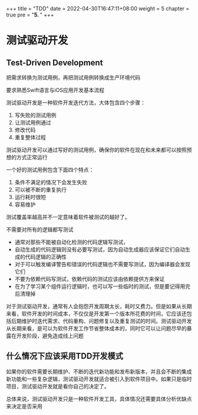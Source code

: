 +++
title = "TDD"
date = 2022-04-30T16:47:11+08:00
weight = 5
chapter = true
pre = "<b>5. </b>"
+++

# 测试驱动开发

## Test-Driven Development

把需求转换为测试用例，再把测试用例转换成生产环境代码

要求熟悉Swift语言与iOS应用开发基本流程

测试驱动开发是一种软件开发迭代方法，大体包含四个步骤：

1. 写失败的测试用例
2. 让测试用例通过
3. 修改代码
4. 重复整体过程

测试驱动开发可以通过写好的测试用例，确保你的软件在现在和未来都可以按照预想的方式正常运行

一个好的测试用例包含下面四个特点：

1. 条件不满足的情况下会发生失败
2. 可以被不断的重复执行
3. 运行耗时很短
4. 容易维护


测试覆盖率越高并不一定意味着软件被测试的越好了。

不需要对所有的逻辑都写测试

- 通常对那些不能被自动化检测的代码逻辑写测试，
- 自动生成的代码逻辑则没有必要写测试，因为自动生成器应该保证它们自动生成的代码逻辑的正确性
- 对于可以触发编译警告和错误的代码逻辑也不需要写测试，因为编译器会发现它们
- 不要为依赖代码写测试，依赖代码的测试应该由依赖提供方来保证
- 在为了学习某个组件运行逻辑时，也可以写一些临时的测试，但是要记得用完后清理掉


对于测试驱动开发，通常有人会抱怨开发周期太长，耗时又费力。但是如果从长期来看，软件开发的时间成本，不仅仅是开发第一个版本所花费的时间，它应该还包括后期维护时迭代需求、代码重构、问题修复以及重复测试的时间。测试驱动开发从长期来看，是可以为软件开发工作节省整体成本的，同时它可以让问题尽早的暴露在开发阶段，避免造成线上问题


## 什么情况下应该采用TDD开发模式

如果你的软件需要长期维护、不断的迭代新功能和发布新版本，并且会不断的集成新功能和一些复杂逻辑，测试驱动开发就适合被引入到软件项目中。如果只是临时项目，测试驱动开发就是看你自己的决定了。

总体来说，测试驱动开发只是一种软件开发工具，具体情况还需要具体分析优缺点来决定是否采用
